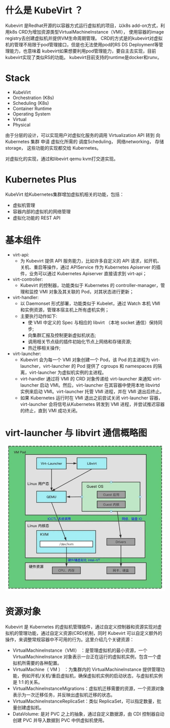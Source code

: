 # 什么是 KubeVirt ？

Kubevirt 是Redhat开源的以容器方式运行虚拟机的项目，以k8s add-on方式，利用k8s CRD为增加资源类型VirtualMachineInstance（VMI）， 使用容器的image registry去创建虚拟机并提供VM生命周期管理。 CRD的方式是的kubevirt对虚拟机的管理不局限于pod管理接口，但是也无法使用pod的RS DS Deployment等管理能力，也意味着 kubevirt如果想要利用pod管理能力，要自主去实现，目前kubevirt实现了类似RS的功能。 kubevirt目前支持的runtime是docker和runv。


# Stack

* KubeVirt
* Orchestration (K8s)
* Scheduling (K8s)
* Container Runtime
* Operating System
* Virtual
* Physical

由于分层的设计，可以实现用户对虚拟化服务的调用 Virtualization API 转到 向 Kubernetes 集群 申请 虚拟化所需的 调度Scheduling， 网络networking， 存储storage， 这些功能的实现都交给 Kubernetes。

对虚拟化的实现，通过和libevirt qemu kvm打交道实现。

# Kubernetes Plus

KubeVirt 给Kubernetes集群增加虚拟机相关的功能，包括：
* 虚拟机管理
* 容器内部的虚拟机的网络管理
* 虚拟化功能的 REST API

# 基本组件

* virt-api: 
  * 为 Kubevirt 提供 API 服务能力，比如许多自定义的 API 请求，如开机、关机、重启等操作，通过 APIService 作为 Kubernetes Apiserver 的插件，业务可以通过 Kubernetes Apiserver 直接请求到 virt-api；
* virt-controller: 
  * Kubevirt 的控制器，功能类似于 Kubernetes 的 controller-manager，管理和监控 VMI 对象及其关联的 Pod，对其状态进行更新；
* virt-handler:
  * 以 Daemonset 形式部署，功能类似于 Kubelet，通过 Watch 本机 VMI 和实例资源，管理本宿主机上所有虚机实例；
  * 主要执行动作如下:
    * 使 VMI 中定义的 Spec 与相应的 libvirt （本地 socket 通信）保持同步;
    * 向集群汇报及控制更新虚拟机状态;
    * 调用相关节点级的插件初始化节点上网络和存储资源;
    * 热迁移相关操作;
* virt-launcher: 
  * Kubevirt 会为每一个 VMI 对象创建一个 Pod，该 Pod 的主进程为 virt-launcher，virt-launcher 的 Pod 提供了 cgroups 和 namespaces 的隔离，virt-launcher 为虚拟机实例的主进程。
  * virt-handler 通过将 VMI 的 CRD 对象传递给 virt-launcher 来通知 virt-launcher 启动 VMI。然后，virt-launcher 在其容器中使用本地 libvirtd 实例来启动 VMI。virt-launcher 托管 VMI 进程，并在 VMI 退出后终止。
  * 如果 Kubernetes 运行时在 VMI 退出之前尝试关闭 virt-launcher 容器，virt-launcher 会将信号从Kubernetes 转发到 VMI 进程，并尝试推迟容器的终止，直到 VMI 成功关闭。


# virt-launcher 与 libvirt 通信概略图
![](2022-07-25-17-24-01.png)


# 资源对象
Kubevirt 是 Kubernetes 的虚拟机管理插件，通过自定义控制器和资源实现对虚拟机的管理功能，通过自定义资源(CRD)机制，同时 Kubevirt 可以自定义额外的操作，来调整常规容器中不可用的行为。这里介绍几个关键资源：
* VirtualMachineInstance（VMI） ：是管理虚拟机的最小资源，一个 VirtualMachineInstance 对象表示一台正在运行的虚拟机实例，包含一个虚拟机所需要的各种配置。
* VirtualMachine（ VM ） ：为集群内的 VirtualMachineInstance 提供管理功能，例如开机/关机/重启虚拟机，确保虚拟机实例的启动状态，与虚拟机实例是 1:1 的关系。
* VirtualMachineInstanceMigrations：虚拟机迁移需要的资源，一个资源对象表示为一次迁移任务，并反映出虚拟机迁移的状态。
* VirtualMachineInstanceReplicaSet：类似 ReplicaSet，可以指定数量，批量创建虚拟机。
* DataVolume:   是对 PVC 之上的抽象，通过自定义数据源，由 CDI 控制器自动创建 PVC 并导入数据到 PVC 中供虚拟机使用。